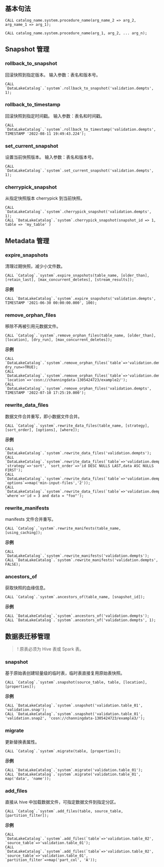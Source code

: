 ## 基本句法
```
CALL catalog_name.system.procedure_name(arg_name_2 => arg_2, arg_name_1 => arg_1);
```

```
CALL catalog_name.system.procedure_name(arg_1, arg_2, ... arg_n);
```

## Snapshot 管理
### rollback_to_snapshot
回滚快照到指定版本。
输入参数：表名和版本号。
```
CALL `DataLakeCatalog`.`system`.rollback_to_snapshot('validation.dempts', 1);
```


### rollback_to_timestamp
回滚快照到指定时间戳。
输入参数：表名和时间戳。
```
CALL `DataLakeCatalog`.`system`.rollback_to_timestamp('validation.dempts', TIMESTAMP '2022-08-11 19:49:43.224');
```


### set_current_snapshot
设置当前快照版本。
输入参数：表名和版本号。
```
CALL `DataLakeCatalog`.`system`.set_current_snapshot('validation.dempts', 1);

```

### cherrypick_snapshot
从指定快照版本 cherrypick 到当前快照。
```
CALL `DataLakeCatalog`.`system`.cherrypick_snapshot('validation.dempts', 1);
CALL `DataLakeCatalog`.`system`.cherrypick_snapshot(snapshot_id => 1, table => 'my_table' )
```


## Metadata 管理
### expire_snapshots
清理过期快照，减少小文件数。
```
CALL `Catalog`.`system`.expire_snapshots(table_name, [older_than], [retain_last], [max_concurrent_deletes], [stream_results]);
```
**示例**
```
CALL `DataLakeCatalog`.`system`.expire_snapshots('validation.dempts', TIMESTAMP '2021-06-30 00:00:00.000', 100);
```

### remove_orphan_files
移除不再被引用元数据文件。
```
CALL `Catalog`.`system`.remove_orphan_files(table_name, [older_than], [location], [dry_run], [max_concurrent_deletes]);
```
**示例**
```
CALL `DataLakeCatalog`.`system`.remove_orphan_files(`table`=>'validation.dempts', dry_run=>TRUE);
CALL `DataLakeCatalog`.`system`.remove_orphan_files(`table`=>'validation.dempts', `location`=>'cosn://channingdata-1305424723/example2/');
CALL `DataLakeCatalog`.`system`.remove_orphan_files('validation.dempts', TIMESTAMP '2022-07-10 17:25:19.000');
```


### rewrite_data_files
数据文件合并重写，即小数据文件合并。
```
CALL `Catalog`.`system`.rewrite_data_files(table_name, [strategy], [sort_order], [options], [where]);
```
**示例**
```
CALL `DataLakeCatalog`.`system`.rewrite_data_files('validation.dempts');
CALL `DataLakeCatalog`.`system`.rewrite_data_files(`table`=>'validation.dempts', `strategy`=>'sort', `sort_order`=>'id DESC NULLS LAST,data ASC NULLS FIRST');
CALL `DataLakeCatalog`.`system`.rewrite_data_files(`table`=>'validation.dempts', `options`=>map('min-input-files','2'));
CALL `DataLakeCatalog`.`system`.rewrite_data_files(`table`=>'validation.dempts', `where`=>'id = 3 and data = "foo"');
```


### rewrite_manifests
manifests 文件合并重写。
```
CALL `Catalog`.`system`.rewrite_manifests(table_name, [using_caching]);
```
**示例**
```
CALL `DataLakeCatalog`.`system`.rewrite_manifests('validation.dempts');
CALL `DataLakeCatalog`.`system`.rewrite_manifests('validation.dempts', FALSE);
```

### ancestors_of
获取快照的血缘信息。
```
CALL `Catalog`.`system`.ancestors_of(table_name, [snapshot_id]);
```
**示例**
```
CALL `DataLakeCatalog`.`system`.ancestors_of('validation.dempts');
CALL `DataLakeCatalog`.`system`.ancestors_of('validation.dempts', 1);
```

## 数据表迁移管理
>! 原表必须为 Hive 表或 Spark 表。
### snapshot
基于原始表创建轻量级的临时表，临时表直接复用原始表快照。
```
CALL `Catalog`.`system`.snapshot(source_table, table, [location], [properties]);
```
**示例**
```
CALL `DataLakeCatalog`.`system`.snapshot('validation.table_01', 'validation.snap');
CALL `DataLakeCatalog`.`system`.snapshot('validation.table_01', 'validation.snap2', 'cosn://channingdata-1305424723/example3/');
```


### migrate
更新替换表属性。
```
CALL `Catalog`.`system`.migrate(table, [properties]);
```
**示例**
```
CALL `DataLakeCatalog`.`system`.migrate('validation.table_01');
CALL `DataLakeCatalog`.`system`.migrate('validation.table_01', map('data', 'name'));
```


### add_files
直接从 hive 中加载数据文件，可指定数据文件到指定分区。
```
CALL `Catalog`.`system`.add_files(table, source_table, [partition_filter]);
```
**示例**
```
CALL `DataLakeCatalog`.`system`.add_files(`table`=>'validation.table_02', `source_table`=>'validation.table_01');
CALL `DataLakeCatalog`.`system`.add_files(`table`=>'validation.table_02', `source_table`=>'validation.table_01', `partition_filter`=>map('part_col', 'A'));
```



